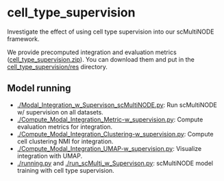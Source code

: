 # cell_type_supervision

Investigate the effect of using cell type supervision into our scMultiNODE framework.


We provide precomputed integration and evaluation metrics ([cell_type_supervision.zip](https://doi.org/10.6084/m9.figshare.27418872.v4)). 
You can download them and put in the [cell_type_supervision/res](./res) directory.



## Model running


- [./Modal_Integration_w_Supervison_scMultiNODE.py](./Modal_Integration_w_Supervison_scMultiNODE.py): Run scMultiNODE w/ supervision on all datasets.
- [./Compute_Modal_Integration_Metric-w_supervision.py](./Compute_Modal_Integration_Metric-w_supervision.py): Compute evaluation metrics for integration. 
- [./Compute_Modal_Integration_Clustering-w_supervision.py](./Compute_Modal_Integration_Clustering-w_supervision.py): Compute cell clustering NMI for integration. 
- [./Compute_Modal_Integration_UMAP-w_supervision.py](./Compute_Modal_Integration_UMAP-w_supervision.py): Visualize integration with UMAP.
- [./running.py](./running.py) and [./run_scMulti_w_Supervison.py](./run_scMulti_w_Supervison.py): scMultiNODE model training with cell type supervision.
